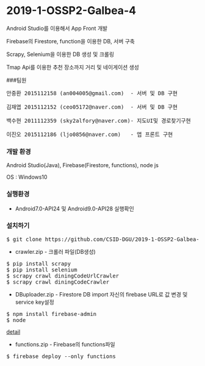 # 2019-1-OSSP2-Galbea-4

Android Studio를 이용해서 App Front 개발

Firebase의 Firestore, function을 이용한 DB, 서버 구축

Scrapy, Selenium을 이용한 DB 생성 및 크롤링

Tmap Api를 이용한 추천 장소까지 거리 및 네이게이션 생성

###팀원

<pre>
안중환 2015112158 (an004005@gmail.com)  - 서버 및 DB 구현

김재엽 2015112152 (ceo05172@naver.com)  - 서버 및 DB 구현 

백수현 2011112359 (sky2alfory@naver.com)- 지도UI및 경로찾기구현 

이진오 2015112186 (ljo0856@naver.com)   - 앱 프론트 구현
</pre>

### 개발 환경

Android Studio(Java), Firebase(Firestore, functions), node js

OS : Windows10

### 실행환경

* Android7.0-API24 및 Android9.0-API28 실행확인

### 설치하기

<pre>
$ git clone https://github.com/CSID-DGU/2019-1-OSSP2-Galbea-4
</pre>

* crawler.zip - 크롤러 파일(DB생성)
<pre>
$ pip install scrapy
$ pip install selenium
$ scrapy crawl diningCodeUrlCrawler
$ scrapy crawl diningCodeCrawler
</pre>

* DBuploader.zip - Firestore DB import
자신의 firebase URL로 값 변경 및 service key설정
<pre>
$ npm install firebase-admin
$ node <Your_Project_Folder_Name>
</pre>
[detail](https://medium.com/@impaachu/how-to-upload-data-to-firebase-firestore-cloud-database-63543d7b34c5)

* functions.zip - Firebase의 functions파일

<pre>
$ firebase deploy --only functions
</pre>

